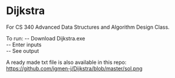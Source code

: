 # Dijkstra

For CS 340 Advanced Data Structures and Algorithm Design Class.

To run:
-- Download Dijkstra.exe  
-- Enter inputs  
-- See output  

A ready made txt file is also available in this repo: https://github.com/igmen-j/Dijkstra/blob/master/sol.png
